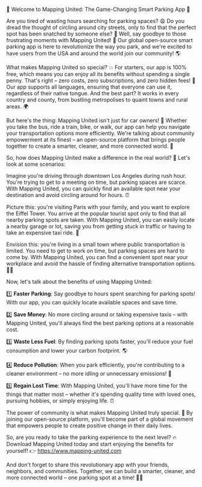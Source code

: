 🚀 Welcome to Mapping United: The Game-Changing Smart Parking App 🚀

Are you tired of wasting hours searching for parking spaces? 😩 Do you dread the thought of circling around city streets, only to find that the perfect spot has been snatched by someone else? 🤯 Well, say goodbye to those frustrating moments with Mapping United! 🎉 Our global open-source smart parking app is here to revolutionize the way you park, and we're excited to have users from the USA and around the world join our community! 🌎

What makes Mapping United so special? 💥 For starters, our app is 100% free, which means you can enjoy all its benefits without spending a single penny. That's right – zero costs, zero subscriptions, and zero hidden fees! 💸 Our app supports all languages, ensuring that everyone can use it, regardless of their native tongue. And the best part? It works in every country and county, from bustling metropolises to quaint towns and rural areas. 🌍

But here's the thing: Mapping United isn't just for car owners! 🚗 Whether you take the bus, ride a train, bike, or walk, our app can help you navigate your transportation options more efficiently. We're talking about community empowerment at its finest – an open-source platform that brings people together to create a smarter, cleaner, and more connected world. 🌈

So, how does Mapping United make a difference in the real world? 💪 Let's look at some scenarios:

Imagine you're driving through downtown Los Angeles during rush hour. You're trying to get to a meeting on time, but parking spaces are scarce. With Mapping United, you can quickly find an available spot near your destination and avoid circling around for hours. ⏰

Picture this: you're visiting Paris with your family, and you want to explore the Eiffel Tower. You arrive at the popular tourist spot only to find that all nearby parking spots are taken. With Mapping United, you can easily locate a nearby garage or lot, saving you from getting stuck in traffic or having to take an expensive taxi ride. 🗼️

Envision this: you're living in a small town where public transportation is limited. You need to get to work on time, but parking spaces are hard to come by. With Mapping United, you can find a convenient spot near your workplace and avoid the hassle of finding alternative transportation options. 🏃‍♀️

Now, let's talk about the benefits of using Mapping United:

1️⃣ **Faster Parking**: Say goodbye to hours spent searching for parking spots! With our app, you can quickly locate available spaces and save time.

2️⃣ **Save Money**: No more circling around or taking expensive taxis – with Mapping United, you'll always find the best parking options at a reasonable cost.

3️⃣ **Waste Less Fuel**: By finding parking spots faster, you'll reduce your fuel consumption and lower your carbon footprint. 🌎

4️⃣ **Reduce Pollution**: When you park efficiently, you're contributing to a cleaner environment – no more idling or unnecessary emissions! 🌟

5️⃣ **Regain Lost Time**: With Mapping United, you'll have more time for the things that matter most – whether it's spending quality time with loved ones, pursuing hobbies, or simply enjoying life. ⏰

The power of community is what makes Mapping United truly special. 🌟 By joining our open-source platform, you'll become part of a global movement that empowers people to create positive change in their daily lives.

So, are you ready to take the parking experience to the next level? 🔥 Download Mapping United today and start enjoying the benefits for yourself! 👉 https://www.mapping-united.com

And don't forget to share this revolutionary app with your friends, neighbors, and communities. Together, we can build a smarter, cleaner, and more connected world – one parking spot at a time! 🌈💥